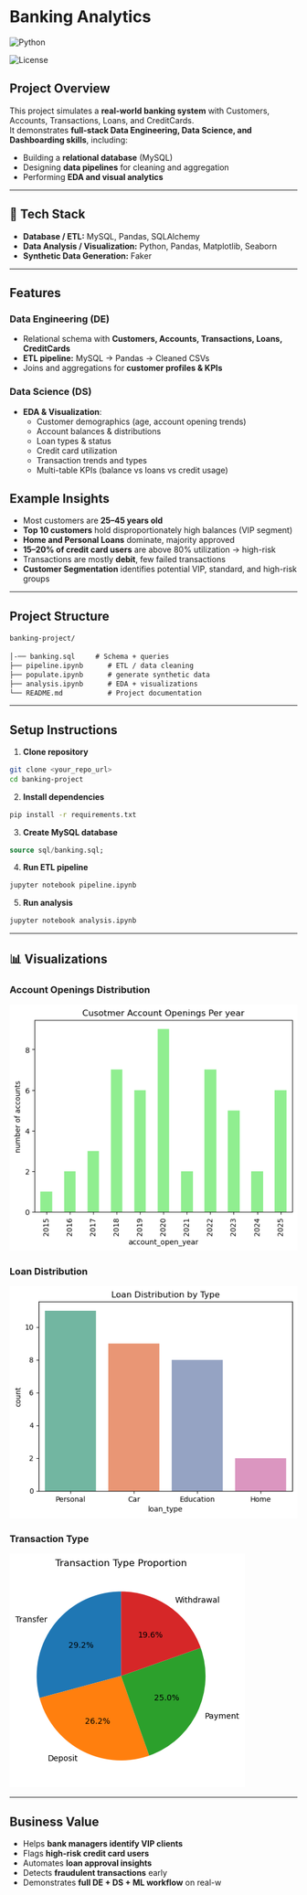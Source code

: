 # Banking Analytics 

![Python](https://img.shields.io/badge/python-3.11-blue)

![License](https://img.shields.io/badge/license-MIT-yellow)

## Project Overview
This project simulates a **real-world banking system** with Customers, Accounts, Transactions, Loans, and CreditCards.  
It demonstrates **full-stack Data Engineering, Data Science, and Dashboarding skills**, including:

- Building a **relational database** (MySQL)
- Designing **data pipelines** for cleaning and aggregation
- Performing **EDA and visual analytics**

---

## 📂 Tech Stack
- **Database / ETL:** MySQL, Pandas, SQLAlchemy  
- **Data Analysis / Visualization:** Python, Pandas, Matplotlib, Seaborn  
- **Synthetic Data Generation:** Faker  

---

## Features

### Data Engineering (DE)
- Relational schema with **Customers, Accounts, Transactions, Loans, CreditCards**
- **ETL pipeline:** MySQL → Pandas → Cleaned CSVs
- Joins and aggregations for **customer profiles & KPIs**

### Data Science (DS)
- **EDA & Visualization**:
  - Customer demographics (age, account opening trends)
  - Account balances & distributions
  - Loan types & status
  - Credit card utilization
  - Transaction trends and types
  - Multi-table KPIs (balance vs loans vs credit usage)


## Example Insights
- Most customers are **25–45 years old**
- **Top 10 customers** hold disproportionately high balances (VIP segment)
- **Home and Personal Loans** dominate, majority approved
- **15–20% of credit card users** are above 80% utilization → high-risk
- Transactions are mostly **debit**, few failed transactions
- **Customer Segmentation** identifies potential VIP, standard, and high-risk groups

---

## Project Structure
```
banking-project/

│-── banking.sql     # Schema + queries
├── pipeline.ipynb      # ETL / data cleaning
├── populate.ipynb      # generate synthetic data
├── analysis.ipynb      # EDA + visualizations
└── README.md           # Project documentation
```

---

## Setup Instructions

1. **Clone repository**
```bash
git clone <your_repo_url>
cd banking-project
```

2. **Install dependencies**
```bash
pip install -r requirements.txt
```

3. **Create MySQL database**
```sql
source sql/banking.sql;
```

4. **Run ETL pipeline**
```bash
jupyter notebook pipeline.ipynb
```

5. **Run analysis**
```bash
jupyter notebook analysis.ipynb
```

---

## 📊 Visualizations

### Account Openings Distribution
![Account openings](images/account_openings_per_year.png)

### Loan Distribution
![Loan distribution](images/loan_distribution_by_type.png)

### Transaction Type
![Transaction type](images/transaction_type_piechart.png)


---

## Business Value
- Helps **bank managers identify VIP clients**
- Flags **high-risk credit card users**
- Automates **loan approval insights**
- Detects **fraudulent transactions** early
- Demonstrates **full DE + DS + ML workflow** on real-w